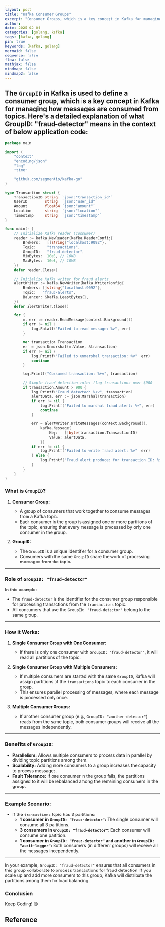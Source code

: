 ```yaml
---
layout: post
title: "Kafka Consumer Groups"
excerpt: "Consumer Groups, which is a key concept in Kafka for managing how messages are consumed from topics."
author: 
date: 2025-02-04
categories: [golang, kafka]
tags: [kafka, golang]
pin: true
keywords: [kafka, golang]
mermaid: false
sequence: false
flow: false
mathjax: false
mindmap: false
mindmap2: false
---
```


The `GroupID` in Kafka is used to define a **consumer group**, which is a key concept in Kafka for managing how messages are consumed from topics.
Here's a detailed explanation of what GroupID: "fraud-detector" means in the context of below application code:
---


```go
package main

import (
	"context"
	"encoding/json"
	"log"
	"time"

	"github.com/segmentio/kafka-go"
)

type Transaction struct {
	TransactionID string  `json:"transaction_id"`
	UserID        string  `json:"user_id"`
	Amount        float64 `json:"amount"`
	Location      string  `json:"location"`
	Timestamp     string  `json:"timestamp"`
}

func main() {
	// Initialize Kafka reader (consumer)
	reader := kafka.NewReader(kafka.ReaderConfig{
		Brokers:   []string{"localhost:9092"},
		Topic:     "transactions",
		GroupID:   "fraud-detector",
		MinBytes:  10e3, // 10KB
		MaxBytes:  10e6, // 10MB
	})
	defer reader.Close()

	// Initialize Kafka writer for fraud alerts
	alertWriter := kafka.NewWriter(kafka.WriterConfig{
		Brokers: []string{"localhost:9092"},
		Topic:   "fraud-alerts",
		Balancer: &kafka.LeastBytes{},
	})
	defer alertWriter.Close()

	for {
		m, err := reader.ReadMessage(context.Background())
		if err != nil {
			log.Fatalf("Failed to read message: %v", err)
		}

		var transaction Transaction
		err = json.Unmarshal(m.Value, &transaction)
		if err != nil {
			log.Printf("Failed to unmarshal transaction: %v", err)
			continue
		}

		log.Printf("Consumed transaction: %+v", transaction)

		// Simple fraud detection rule: flag transactions over $900
		if transaction.Amount > 900 {
			log.Printf("Fraud detected: %+v", transaction)
			alertData, err := json.Marshal(transaction)
			if err != nil {
				log.Printf("Failed to marshal fraud alert: %v", err)
				continue
			}

			err = alertWriter.WriteMessages(context.Background(),
				kafka.Message{
					Key:   []byte(transaction.TransactionID),
					Value: alertData,
				})
			if err != nil {
				log.Printf("Failed to write fraud alert: %v", err)
			} else {
				log.Printf("Fraud alert produced for transaction ID: %s", transaction.TransactionID)
			}
		}
	}
}

```

### **What is `GroupID`?**
1. **Consumer Group:** 
   - A group of consumers that work together to consume messages from a Kafka topic.
   - Each consumer in the group is assigned one or more partitions of the topic, ensuring that every message is processed by only one consumer in the group.

2. **GroupID:**
   - The `GroupID` is a unique identifier for a consumer group.
   - Consumers with the same `GroupID` share the work of processing messages from the topic.

---

### **Role of `GroupID: "fraud-detector"`**
In this example:
- The `fraud-detector` is the identifier for the consumer group responsible for processing transactions from the `transactions` topic.
- All consumers that use the `GroupID: "fraud-detector"` belong to the same group.

---

### **How it Works:**
1. **Single Consumer Group with One Consumer:**
   - If there is only one consumer with `GroupID: "fraud-detector"`, it will read all partitions of the topic.

2. **Single Consumer Group with Multiple Consumers:**
   - If multiple consumers are started with the same `GroupID`, Kafka will assign partitions of the `transactions` topic to each consumer in the group.
   - This ensures parallel processing of messages, where each message is processed only once.

3. **Multiple Consumer Groups:**
   - If another consumer group (e.g., `GroupID: "another-detector"`) reads from the same topic, both consumer groups will receive all the messages independently.

---

### **Benefits of `GroupID`:**
- **Parallelism:** Allows multiple consumers to process data in parallel by dividing topic partitions among them.
- **Scalability:** Adding more consumers to a group increases the capacity to process messages.
- **Fault Tolerance:** If one consumer in the group fails, the partitions assigned to it will be rebalanced among the remaining consumers in the group.

---

### **Example Scenario:**
- If the `transactions` topic has 3 partitions:
  - **1 consumer in `GroupID: "fraud-detector"`:** The single consumer will consume all 3 partitions.
  - **3 consumers in `GroupID: "fraud-detector"`:** Each consumer will consume one partition.
  - **1 consumer in `GroupID: "fraud-detector"` and another in `GroupID: "audit-logger"`:** Both consumers (in different groups) will receive all the messages independently.

---

In your example, `GroupID: "fraud-detector"` ensures that all consumers in this group collaborate to process transactions for fraud detection. If you scale up and add more consumers to this group, Kafka will distribute the partitions among them for load balancing.

### **Conclusion**

Keep Coding! 😊

## Reference
